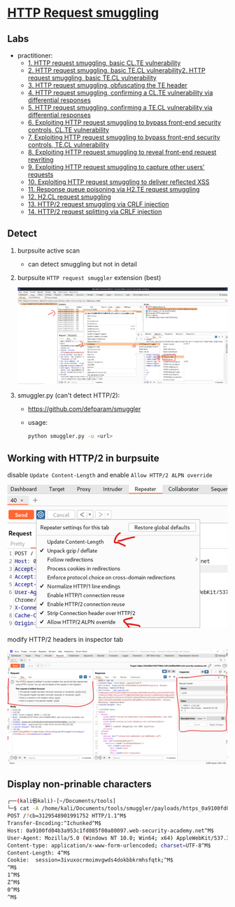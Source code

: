 # [HTTP Request smuggling](https://portswigger.net/web-security/request-smuggling)

## Labs

- practitioner:
  - [1. HTTP request smuggling, basic CL.TE vulnerability](./lab/1.%20HTTP%20request%20smuggling%2C%20basic%20CL.TE%20vulnerability.md)
  - [2. HTTP request smuggling, basic TE.CL vulnerability2. HTTP request smuggling, basic TE.CL vulnerability](./lab/2.%20HTTP%20request%20smuggling%2C%20basic%20TE.CL%20vulnerability.md)
  - [3. HTTP request smuggling, obfuscating the TE header](./lab/3.%20HTTP%20request%20smuggling%2C%20obfuscating%20the%20TE%20header.md)
  - [4. HTTP request smuggling, confirming a CL.TE vulnerability via differential responses](./lab/4.%20HTTP%20request%20smuggling%2C%20confirming%20a%20CL.TE%20vulnerability%20via%20differential%20responses.md)
  - [5. HTTP request smuggling, confirming a TE.CL vulnerability via differential responses](./lab/5.%20HTTP%20request%20smuggling%2C%20confirming%20a%20TE.CL%20vulnerability%20via%20differential%20responses.md)
  - [6. Exploiting HTTP request smuggling to bypass front-end security controls, CL.TE vulnerability](./lab/6.%20Exploiting%20HTTP%20request%20smuggling%20to%20bypass%20front-end%20security%20controls%2C%20CL.TE%20vulnerability.md)
  - [7. Exploiting HTTP request smuggling to bypass front-end security controls, TE.CL vulnerability](./lab/7.%20Exploiting%20HTTP%20request%20smuggling%20to%20bypass%20front-end%20security%20controls%2C%20TE.CL%20vulnerability.md)
  - [8. Exploiting HTTP request smuggling to reveal front-end request rewriting](./lab/8.%20Exploiting%20HTTP%20request%20smuggling%20to%20reveal%20front-end%20request%20rewriting.md)
  - [9. Exploiting HTTP request smuggling to capture other users' requests](./lab/9.%20Exploiting%20HTTP%20request%20smuggling%20to%20capture%20other%20users'%20requests.md)
  - [10. Exploiting HTTP request smuggling to deliver reflected XSS](./lab/10.%20Exploiting%20HTTP%20request%20smuggling%20to%20deliver%20reflected%20XSS.md)
  - [11. Response queue poisoning via H2.TE request smuggling](./lab/11.%20Response%20queue%20poisoning%20via%20H2.TE%20request%20smuggling.md)
  - [12. H2.CL request smuggling](./lab/12.%20H2.CL%20request%20smuggling.md)
  - [13. HTTP/2 request smuggling via CRLF injection](./lab/13.%20HTTP2%20request%20smuggling%20via%20CRLF%20injection.md)
  - [14. HTTP/2 request splitting via CRLF injection](./lab/14.%20HTTP2%20request%20splitting%20via%20CRLF%20injection.md)

## Detect

1. burpsuite active scan

    - can detect smuggling but not in detail

2. burpsuite `HTTP request smuggler` extension (best)

    ![extension.png](./img/extension-detect.png)

3. smuggler.py (can't detect HTTP/2):

    - <https://github.com/defparam/smuggler>
    - usage:

        ```bash
        python smuggler.py -u <url>
        ```

## Working with HTTP/2 in burpsuite

disable `Update Content-Length` and enable `Allow HTTP/2 ALPN override`

![settings.png](./img/lab-12-settings.png)

modify HTTP/2 headers in inspector tab

![inspector.png](./img/lab-13-extensions-payload-2.png)

## Display non-prinable characters

```bash
┌──(kali㉿kali)-[~/Documents/tools]
└─$ cat -A /home/kali/Documents/tools/smuggler/payloads/https_0a9100fd04b3a953c1fd085f00a80097_web-security-academy_net_CLTE_tabprefix1.txt   
POST /?cb=3129548901991752 HTTP/1.1^M$
Transfer-Encoding:^Ichunked^M$
Host: 0a9100fd04b3a953c1fd085f00a80097.web-security-academy.net^M$
User-Agent: Mozilla/5.0 (Windows NT 10.0; Win64; x64) AppleWebKit/537.36 (KHTML, like Gecko) Chrome/78.0.3904.87 Safari/537.36^M$
Content-type: application/x-www-form-urlencoded; charset=UTF-8^M$
Content-Length: 4^M$
Cookie:  session=3ivuxocrmoimvgwds4dokbbkrmhsfqtk;^M$
^M$
1^M$
Z^M$
0^M$
^M$
```
